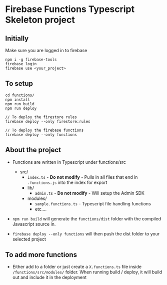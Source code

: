# Firebase Functions Typescript Skeleton project

## Initially

Make sure you are logged in to firebase 

```
npm i -g firebase-tools
firebase login
firebase use <your_project>
```

## To setup

```
cd functions/
npm install 
npm run build
npm run deploy

// To deploy the firestore rules
firebase deploy --only firestore:rules

// To deploy the firebase functions
firebase deploy --only functions
```

## About the project

- Functions are written in Typescript under functions/src
    - src/
        - `index.ts` - **Do not modify** - Pulls in all files that end in `.functions.js` into the index for export
        - lib/ 
            - `admin.ts` - **Do not modify** - Will setup the Admin SDK 
        - modules/
            - `sample.functions.ts` - Typescript file handling functions
            - etc....

- `npm run build` will generate the `functions/dist` folder with the compiled Javascript source in. 
- `firebase deploy --only functions` will then push the dist folder to your selected project

## To add more functions

- Either add to a folder or just create a `X.functions.ts` file inside `/functions/src/modules/` folder. When running build / deploy, it will build out and include it in the deployment 
